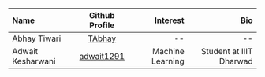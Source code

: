 | Name             | Github Profile                         |   Interest             |   Bio      |
| :---             |    :----:                              |          ---:          |      ---:  |
| Abhay Tiwari     | [TAbhay](https://github.com/TAbhay/)   |       --               |   --       |
| Adwait Kesharwani| [adwait1291](https://github.com/adwait1291/)| Machine Learning  | Student at IIIT Dharwad |